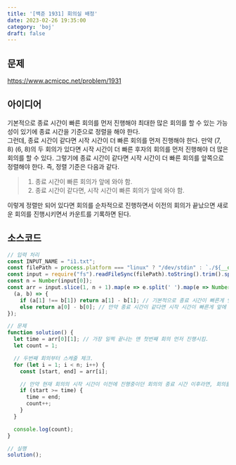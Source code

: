 ```yaml
---
title: '[백준 1931] 회의실 배정'
date: 2023-02-26 19:35:00
category: 'boj'
draft: false
---
```


## 문제
https://www.acmicpc.net/problem/1931

## 아이디어
기본적으로 종료 시간이 빠른 회의를 먼저 진행해야 최대한 많은 회의를 할 수 있는 가능성이 있기에 종료 시간을 기준으로 정렬을 해야 한다.  
그런데, 종료 시간이 같다면 시작 시간이 더 빠른 회의를 먼저 진행해야 한다. 만약 (7, 8) (6, 8)의 두 회의가 있다면 시작 시간이 더 빠른 후자의 회의를 먼저 진행해야 더 많은 회의를 할 수 있다. 그렇기에 종료 시간이 같다면 시작 시간이 더 빠른 회의를 앞쪽으로 정렬해야 한다. 즉, 정렬 기준은 다음과 같다.

> 1. 종료 시간이 빠른 회의가 앞에 와야 함.
> 2. 종료 시간이 같다면, 시작 시간이 빠른 회의가 앞에 와야 함.

이렇게 정렬만 되어 있다면 회의를 순차적으로 진행하면서 이전의 회의가 끝났으면 새로운 회의를 진행시키면서 카운트를 기록하면 된다.

## 소스코드
```js
// 입력 처리
const INPUT_NAME = "i1.txt";
const filePath = process.platform === "linux" ? "/dev/stdin" : `./${__dirname.split('\\').pop()}/${INPUT_NAME}`;
const input = require("fs").readFileSync(filePath).toString().trim().split("\n").map(item => item.trim());
const n = Number(input[0]);
const arr = input.slice(1, n + 1).map(e => e.split(' ').map(e => Number(e))).sort(
  (a, b) => {
    if (a[1] !== b[1]) return a[1] - b[1]; // 기본적으로 종료 시간이 빠른게 앞에 오도록 정렬함.
    else return a[0] - b[0]; // 만약 종료 시간이 같다면 시작 시간이 빠른게 앞에 오도록 정렬함.
});

// 문제
function solution() {
  let time = arr[0][1]; // 가장 일찍 끝나는 맨 첫번째 회의 먼저 진행시킴.
  let count = 1;

  // 두번째 회의부터 스케줄 체크.
  for (let i = 1; i < n; i++) {
    const [start, end] = arr[i];

    // 만약 현재 회의의 시작 시간이 이전에 진행중이던 회의의 종료 시간 이후라면, 회의를 진행할 수 있으므로 진행시킴.
    if (start >= time) {
      time = end;
      count++;
    }
  }

  console.log(count);
}

// 실행
solution();
```